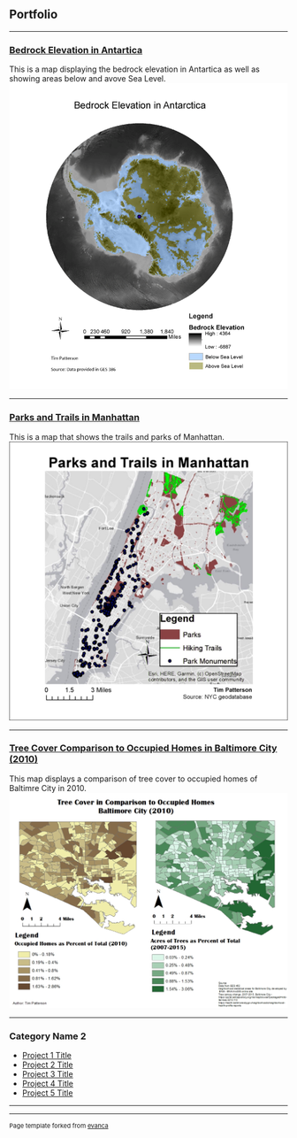 ## Portfolio

---

### [Bedrock Elevation in Antartica](/Projects/index)
This is a map displaying the bedrock elevation in Antartica as well as showing areas below and avove Sea Level.
<img src="Projects/Patterson_Lab10.PNG"/>

---
### [Parks and Trails in Manhattan](/Projects/index)
This is a map that shows the trails and parks of Manhattan.
<img src= "Projects/Lab4_Part3.jpg"/>

---
### [Tree Cover Comparison to Occupied Homes in Baltimore City (2010)](/Projects/index)
This map displays a comparison of tree cover to occupied homes of Baltimre City in 2010.
<img src="Projects/3rdVariable.jpg"/>

---

### Category Name 2

- [Project 1 Title](http://example.com/)
- [Project 2 Title](http://example.com/)
- [Project 3 Title](http://example.com/)
- [Project 4 Title](http://example.com/)
- [Project 5 Title](http://example.com/)

---




---
<p style="font-size:11px">Page template forked from <a href="https://github.com/evanca/quick-portfolio">evanca</a></p>
<!-- Remove above link if you don't want to attibute -->
